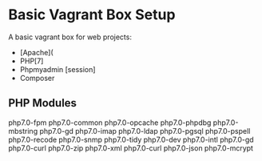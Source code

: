 # Basic Vagrant Box Setup

A basic vagrant box for web projects:

- [Apache](
- PHP[7]
- Phpmyadmin [session]
- Composer


## PHP Modules

php7.0-fpm php7.0-common php7.0-opcache php7.0-phpdbg php7.0-mbstring php7.0-gd php7.0-imap php7.0-ldap php7.0-pgsql php7.0-pspell php7.0-recode php7.0-snmp php7.0-tidy php7.0-dev php7.0-intl php7.0-gd php7.0-curl php7.0-zip php7.0-xml php7.0-curl php7.0-json php7.0-mcrypt


